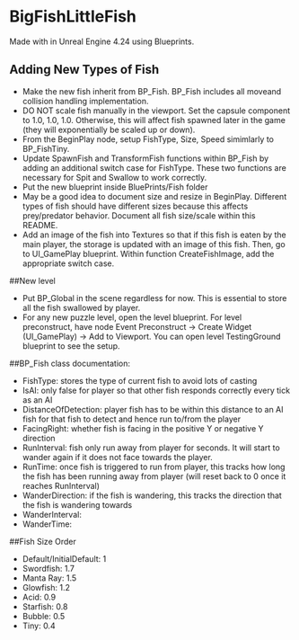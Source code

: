 # BigFishLittleFish
Made with in Unreal Engine 4.24 using Blueprints.

## Adding New Types of Fish 
- Make the new fish inherit from BP_Fish. BP_Fish includes all moveand collision handling implementation.
- DO NOT scale fish manually in the viewport. Set the capsule component to 1.0, 1.0, 1.0. Otherwise, this will affect fish spawned later in the game (they will exponentially be scaled up or down).
- From the BeginPlay node, setup FishType, Size, Speed simimlarly to BP_FishTiny.
- Update SpawnFish and TransformFish functions within BP_Fish by adding an additional switch case for FishType. These two functions are necessary for Spit and Swallow to work correctly.
- Put the new blueprint inside BluePrints/Fish folder
- May be a good idea to document size and resize in BeginPlay. Different types of fish should have different sizes because this affects prey/predator behavior. Document all fish size/scale within this README.
- Add an image of the fish into Textures so that if this fish is eaten by the main player, the storage is updated with an image of this fish. Then, go to UI_GamePlay blueprint. Within function CreateFishImage, add the appropriate switch case. 

##New level 
- Put BP_Global in the scene regardless for now. This is essential to store all the fish swallowed by player.
- For any new puzzle level, open the level blueprint. For level preconstruct, have node Event Preconstruct -> Create Widget (UI_GamePlay) -> Add to Viewport. You can open level TestingGround blueprint to see the setup.

##BP_Fish class documentation:
- FishType: stores the type of current fish to avoid lots of casting
- IsAI: only false for player so that other fish responds correctly every tick as an AI
- DistanceOfDetection: player fish has to be within this distance to an AI fish for that fish to detect and hence run to/from the player
- FacingRight: whether fish is facing in the positive Y or negative Y direction
- RunInterval: fish only run away from player for <RunInterval> seconds. It will start to wander again if it does not face towards the player.
- RunTime: once fish is triggered to run from player, this tracks how long the fish has been running away from player (will reset back to 0 once it reaches RunInterval)
- WanderDirection: if the fish is wandering, this tracks the direction that the fish is wandering towards
- WanderInterval:
- WanderTime:

##Fish Size Order
- Default/InitialDefault: 1
- Swordfish: 1.7
- Manta Ray: 1.5
- Glowfish: 1.2
- Acid: 0.9
- Starfish: 0.8
- Bubble: 0.5
- Tiny: 0.4